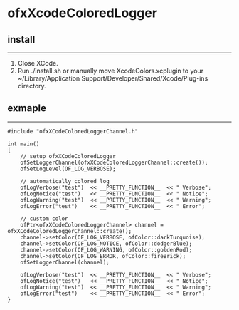 ofxXcodeColoredLogger
=====================

## install
----

1. Close XCode.
2. Run ./install.sh or manually move XcodeColors.xcplugin to your ~/Library/Application Support/Developer/Shared/Xcode/Plug-ins directory.


## exmaple
----

    #include "ofxXCodeColoredLoggerChannel.h"

    int main()
    {
        // setup ofxXCodeColoredLogger
    	ofSetLoggerChannel(ofxXCodeColoredLoggerChannel::create());
        ofSetLogLevel(OF_LOG_VERBOSE);
        
        // automatically colored log
        ofLogVerbose("test")  << __PRETTY_FUNCTION__  << " Verbose";
        ofLogNotice("test")   << __PRETTY_FUNCTION__  << " Notice";
        ofLogWarning("test")  << __PRETTY_FUNCTION__  << " Warning";
        ofLogError("test")    << __PRETTY_FUNCTION__  << " Error";
                
        // custom color
        ofPtr<ofxXCodeColoredLoggerChannel> channel = ofxXCodeColoredLoggerChannel::create();
        channel->setColor(OF_LOG_VERBOSE, ofColor::darkTurquoise);
        channel->setColor(OF_LOG_NOTICE, ofColor::dodgerBlue);
        channel->setColor(OF_LOG_WARNING, ofColor::goldenRod);
        channel->setColor(OF_LOG_ERROR, ofColor::fireBrick);
        ofSetLoggerChannel(channel);
                        
        ofLogVerbose("test")  << __PRETTY_FUNCTION__  << " Verbose";
        ofLogNotice("test")   << __PRETTY_FUNCTION__  << " Notice";
        ofLogWarning("test")  << __PRETTY_FUNCTION__  << " Warning";
        ofLogError("test")    << __PRETTY_FUNCTION__  << " Error";
    }
	



